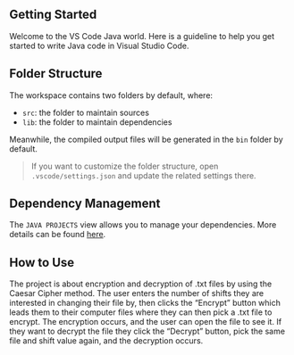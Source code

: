 ## Getting Started

Welcome to the VS Code Java world. Here is a guideline to help you get started to write Java code in Visual Studio Code.

## Folder Structure

The workspace contains two folders by default, where:

- `src`: the folder to maintain sources
- `lib`: the folder to maintain dependencies

Meanwhile, the compiled output files will be generated in the `bin` folder by default.

> If you want to customize the folder structure, open `.vscode/settings.json` and update the related settings there.

## Dependency Management

The `JAVA PROJECTS` view allows you to manage your dependencies. More details can be found [here](https://github.com/microsoft/vscode-java-dependency#manage-dependencies).

## How to Use

The project is about encryption and decryption of .txt files by using the Caesar Cipher method.
The user enters the number of shifts they are interested in changing their file by, then clicks the “Encrypt” button which leads them to their computer files where they can then pick a .txt file to encrypt. The encryption occurs, and the user can open the file to see it. If they want to decrypt the file they click the “Decrypt” button, pick the same file and shift value again, and the decryption occurs.

